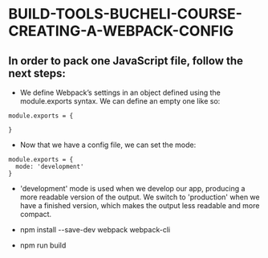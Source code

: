 # BUILD-TOOLS-BUCHELI-COURSE-CREATING-A-WEBPACK-CONFIG

## In order to pack one JavaScript file, follow the next steps:

* We define Webpack’s settings in an object defined using the module.exports syntax. We can define an empty one like so:
```
module.exports = {
 
}
```
* Now that we have a config file, we can set the mode:
```
module.exports = {
  mode: 'development'
}
```
* 'development' mode is used when we develop our app, producing a more readable version of the output. We switch to 'production' when we have a finished version, which makes the 
output less readable and more compact. 

* npm install --save-dev webpack webpack-cli
* npm run build

